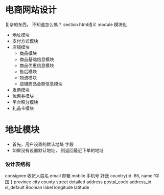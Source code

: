 # 电商网站设计
 复杂的东西， 不知道怎么搞？
 section html语义
 module 模块化
 - 地址模块
 - 支付方式模块
 - 店铺模块
     - 商品模块
     - 商品基础信息模块
     - 商品优惠信息模块
     - 售后模块
     - 物流模块
     - 店铺商品金额信息模块
 - 发票模块
 - 优惠券模块
 - 平台积分模块
 - 礼品卡模块

# 地址模块
 - 首先，用户设置的默认地址 字段
 - 如果没有设置默认地址， 则返回最近下单的地址 
 ### 设计表结构
 consignee 收货人姓名
 email 邮箱
 mobile 手机号
 好送
 country{id: 86, name:'中国'}
 province
 city
 county
 street
 detailed address
 postal_code
 address_id
 is_default Boolean
 label 
 longitude
 latitude
